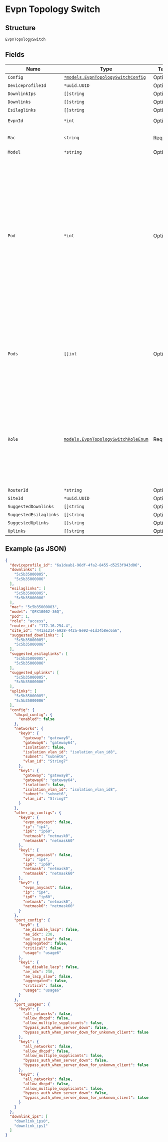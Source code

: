 
# Evpn Topology Switch

## Structure

`EvpnTopologySwitch`

## Fields

| Name | Type | Tags | Description |
|  --- | --- | --- | --- |
| `Config` | [`*models.EvpnTopologySwitchConfig`](../../doc/models/evpn-topology-switch-config.md) | Optional | - |
| `DeviceprofileId` | `*uuid.UUID` | Optional | - |
| `DownlinkIps` | `[]string` | Optional | - |
| `Downlinks` | `[]string` | Optional | - |
| `Esilaglinks` | `[]string` | Optional | - |
| `EvpnId` | `*int` | Optional | **Constraints**: `>= 1` |
| `Mac` | `string` | Required | **Constraints**: *Minimum Length*: `1` |
| `Model` | `*string` | Optional | - |
| `Pod` | `*int` | Optional | optionally, for distribution / access / esilag-access, they can be placed into different pods. e.g.<br><br>* for CLOS, to group dist / access switches into pods<br>* for ERB/CRB, to group dist / esilag-access into pods<br>**Default**: `1`<br>**Constraints**: `>= 1`, `<= 255` |
| `Pods` | `[]int` | Optional | by default, core switches are assumed to be connecting all pods.<br>if you want to limit the pods, you can specify pods. |
| `Role` | [`models.EvpnTopologySwitchRoleEnum`](../../doc/models/evpn-topology-switch-role-enum.md) | Required | use `role`==`none` to remove a switch from the topology. enum: `access`, `collapsed-core`, `core`, `distribution`, `esilag-access`, `none`<br>**Constraints**: *Minimum Length*: `1` |
| `RouterId` | `*string` | Optional | - |
| `SiteId` | `*uuid.UUID` | Optional | - |
| `SuggestedDownlinks` | `[]string` | Optional | - |
| `SuggestedEsilaglinks` | `[]string` | Optional | - |
| `SuggestedUplinks` | `[]string` | Optional | - |
| `Uplinks` | `[]string` | Optional | - |

## Example (as JSON)

```json
{
  "deviceprofile_id": "6a1deab1-96df-4fa2-8455-d5253f943d06",
  "downlinks": [
    "5c5b35000005",
    "5c5b35000006"
  ],
  "esilaglinks": [
    "5c5b35000005",
    "5c5b35000006"
  ],
  "mac": "5c5b35000003",
  "model": "QFX10002-36Q",
  "pod": 1,
  "role": "access",
  "router_id": "172.16.254.4",
  "site_id": "441a1214-6928-442a-8e92-e1d34b8ec6a6",
  "suggested_downlinks": [
    "5c5b35000005",
    "5c5b35000006"
  ],
  "suggested_esilaglinks": [
    "5c5b35000005",
    "5c5b35000006"
  ],
  "suggested_uplinks": [
    "5c5b35000005",
    "5c5b35000006"
  ],
  "uplinks": [
    "5c5b35000005",
    "5c5b35000006"
  ],
  "config": {
    "dhcpd_config": {
      "enabled": false
    },
    "networks": {
      "key0": {
        "gateway": "gateway8",
        "gateway6": "gateway64",
        "isolation": false,
        "isolation_vlan_id": "isolation_vlan_id8",
        "subnet": "subnet6",
        "vlan_id": "String7"
      },
      "key1": {
        "gateway": "gateway8",
        "gateway6": "gateway64",
        "isolation": false,
        "isolation_vlan_id": "isolation_vlan_id8",
        "subnet": "subnet6",
        "vlan_id": "String7"
      }
    },
    "other_ip_configs": {
      "key0": {
        "evpn_anycast": false,
        "ip": "ip4",
        "ip6": "ip60",
        "netmask": "netmask0",
        "netmask6": "netmask60"
      },
      "key1": {
        "evpn_anycast": false,
        "ip": "ip4",
        "ip6": "ip60",
        "netmask": "netmask0",
        "netmask6": "netmask60"
      },
      "key2": {
        "evpn_anycast": false,
        "ip": "ip4",
        "ip6": "ip60",
        "netmask": "netmask0",
        "netmask6": "netmask60"
      }
    },
    "port_config": {
      "key0": {
        "ae_disable_lacp": false,
        "ae_idx": 230,
        "ae_lacp_slow": false,
        "aggregated": false,
        "critical": false,
        "usage": "usage6"
      },
      "key1": {
        "ae_disable_lacp": false,
        "ae_idx": 230,
        "ae_lacp_slow": false,
        "aggregated": false,
        "critical": false,
        "usage": "usage6"
      }
    },
    "port_usages": {
      "key0": {
        "all_networks": false,
        "allow_dhcpd": false,
        "allow_multiple_supplicants": false,
        "bypass_auth_when_server_down": false,
        "bypass_auth_when_server_down_for_unkonwn_client": false
      },
      "key1": {
        "all_networks": false,
        "allow_dhcpd": false,
        "allow_multiple_supplicants": false,
        "bypass_auth_when_server_down": false,
        "bypass_auth_when_server_down_for_unkonwn_client": false
      },
      "key2": {
        "all_networks": false,
        "allow_dhcpd": false,
        "allow_multiple_supplicants": false,
        "bypass_auth_when_server_down": false,
        "bypass_auth_when_server_down_for_unkonwn_client": false
      }
    }
  },
  "downlink_ips": [
    "downlink_ips0",
    "downlink_ips1"
  ]
}
```

